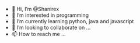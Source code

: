 - 👋 Hi, I’m @Shanirex
- 👀 I’m interested in programming
- 🌱 I’m currently learning python, java and javascript
- 💞️ I’m looking to collaborate on ...
- 📫 How to reach me ...

<!---
Shanirex/Shanirex is a ✨ special ✨ repository because its `README.md` (this file) appears on your GitHub profile.
You can click the Preview link to take a look at your changes.
--->
